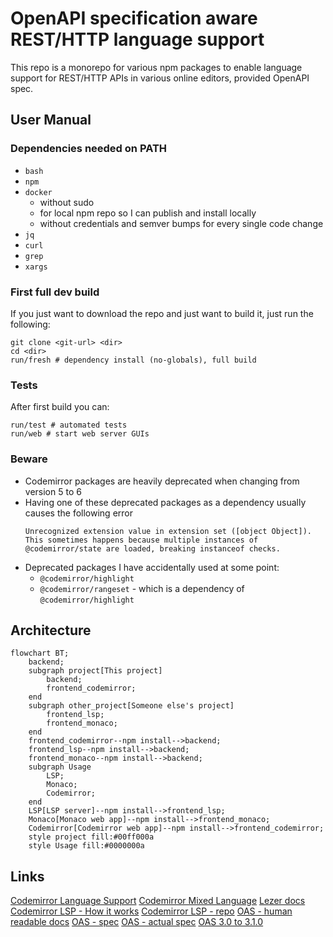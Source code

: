 # OpenAPI specification aware REST/HTTP language support

This repo is a monorepo for various npm packages to enable language support for REST/HTTP APIs in various online editors, provided OpenAPI spec.

## User Manual

### Dependencies needed on PATH


- `bash`
- `npm`
- `docker`
   - without sudo
   - for local npm repo so I can publish and install locally
   - without credentials and semver bumps for every single code change
- `jq`
- `curl`
- `grep`
- `xargs`

### First full dev build

If you just want to download the repo and just want to build it,
just run the following:

```
git clone <git-url> <dir>
cd <dir>
run/fresh # dependency install (no-globals), full build
```

### Tests

After first build you can:

```
run/test # automated tests
run/web # start web server GUIs
```

### Beware

- Codemirror packages are heavily deprecated when changing from version 5 to 6
- Having one of these deprecated packages as a dependency usually causes the following error
    ```
    Unrecognized extension value in extension set ([object Object]). This sometimes happens because multiple instances of @codemirror/state are loaded, breaking instanceof checks.
    ```
- Deprecated packages I have accidentally used at some point:
    - `@codemirror/highlight`
    - `@codemirror/rangeset` - which is a dependency of `@codemirror/highlight`

## Architecture

```mermaid
flowchart BT;
    backend;
    subgraph project[This project]
        backend;
        frontend_codemirror;
    end
    subgraph other_project[Someone else's project]
        frontend_lsp;
        frontend_monaco;
    end
    frontend_codemirror--npm install-->backend;
    frontend_lsp--npm install-->backend;
    frontend_monaco--npm install-->backend;
    subgraph Usage
        LSP;
        Monaco;
        Codemirror;
    end
    LSP[LSP server]--npm install-->frontend_lsp;
    Monaco[Monaco web app]--npm install-->frontend_monaco;
    Codemirror[Codemirror web app]--npm install-->frontend_codemirror;
    style project fill:#00ff000a
    style Usage fill:#0000000a
```

## Links

[Codemirror Language Support](https://codemirror.net/docs/ref/#language.LanguageSupport)
[Codemirror Mixed Language](https://codemirror.net/examples/mixed-language/)
[Lezer docs](https://lezer.codemirror.net/docs/guide/#tokens)
[Codemirror LSP - How it works](https://hjr265.me/blog/codemirror-lsp/)
[Codemirror LSP - repo](https://github.com/FurqanSoftware/codemirror-languageserver/)
[OAS - human readable docs](https://swagger.io/docs/specification/v3_0/about/)
[OAS - spec](https://swagger.io/specification/)
[OAS - actual spec](https://spec.openapis.org)
[OAS 3.0 to 3.1.0](https://www.openapis.org/blog/2021/02/16/migrating-from-openapi-3-0-to-3-1-0)